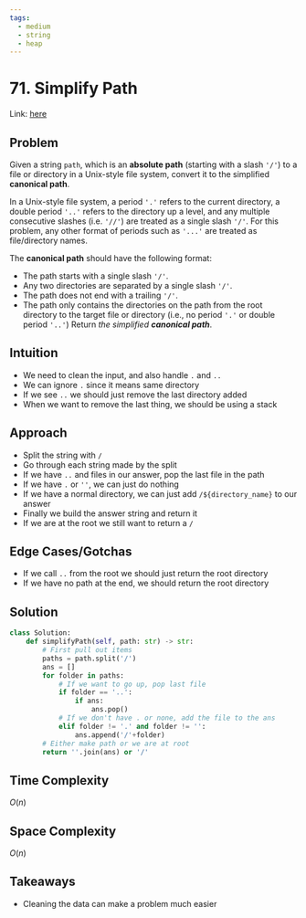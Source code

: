 ```yaml
---
tags:
  - medium
  - string
  - heap
---
```

# 71. Simplify Path
Link: [here](https://leetcode.com/problems/simplify-path/description/)
## Problem
Given a string `path`, which is an **absolute path** (starting with a slash `'/'`) to a file or directory in a Unix-style file system, convert it to the simplified **canonical path**.

In a Unix-style file system, a period `'.'` refers to the current directory, a double period `'..'` refers to the directory up a level, and any multiple consecutive slashes (i.e. `'//'`) are treated as a single slash `'/'`. For this problem, any other format of periods such as `'...'` are treated as file/directory names.

The **canonical path** should have the following format:
- The path starts with a single slash `'/'`.
- Any two directories are separated by a single slash `'/'`.
- The path does not end with a trailing `'/'`.
- The path only contains the directories on the path from the root directory to the target file or directory (i.e., no period `'.'` or double period `'..'`)
Return _the simplified **canonical path**_.
## Intuition
- We need to clean the input, and also handle `.` and `..`
- We can ignore `.` since it means same directory
- If we see `..` we should just remove the last directory added 
- When we want to remove the last thing, we should be using a stack
## Approach
- Split the string with `/`
- Go through each string made by the split
- If we have `..` and files in our answer, pop the last file in the path
- If we have `.` or `''`, we can just do nothing
- If we have a normal directory, we can just add `/${directory_name}` to our answer
- Finally we build the answer string and return it
- If we are at the root we still want to return a `/`
## Edge Cases/Gotchas 
- If we call `..` from the root we should just return the root directory
- If we have no path at the end, we should return the root directory 
## Solution
```python 
class Solution:
    def simplifyPath(self, path: str) -> str:
        # First pull out items
        paths = path.split('/')
        ans = []
        for folder in paths:
            # If we want to go up, pop last file
            if folder == '..':
                if ans:
                    ans.pop()
            # If we don't have . or none, add the file to the ans
            elif folder != '.' and folder != '':
                ans.append('/'+folder)
        # Either make path or we are at root
        return ''.join(ans) or '/'
```
## Time Complexity
$O(n)$
## Space Complexity
$O(n)$
## Takeaways 
- Cleaning the data can make a problem much easier 
